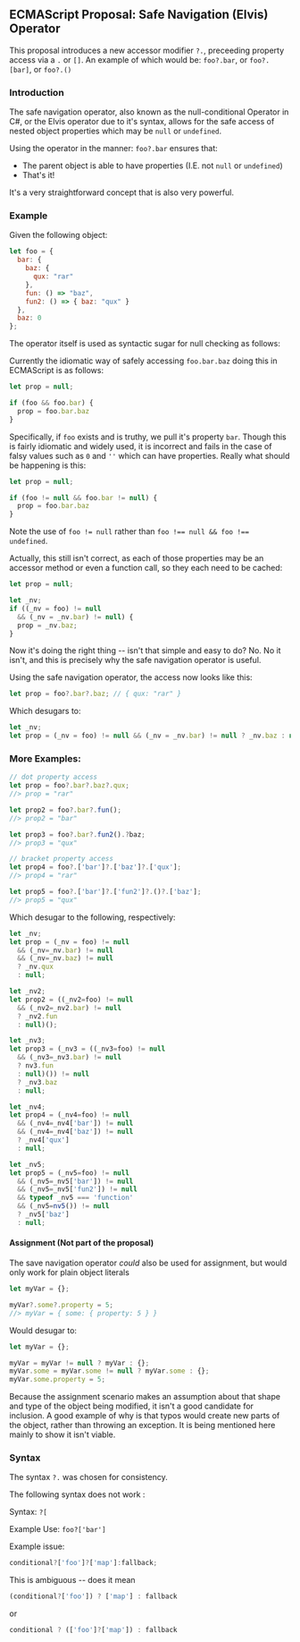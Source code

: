 ## ECMAScript Proposal: Safe Navigation (Elvis) Operator

This proposal introduces a new accessor modifier `?.`, preceeding property access via a `.` or `[]`. An example of which would be: `foo?.bar`, or `foo?.[bar]`, or `foo?.()`

### Introduction

The safe navigation operator, also known as the null-conditional Operator in C#, or the Elvis operator due to it's syntax, allows for the safe access of nested object properties which may be `null` or `undefined`.

Using the operator in the manner: `foo?.bar` ensures that:

* The parent object is able to have properties (I.E. not `null` or `undefined`)
* That's it!

It's a very straightforward concept that is also very powerful.

### Example

Given the following object:

```.js
let foo = {
  bar: {
    baz: {
      qux: "rar"
    },
    fun: () => "baz",
    fun2: () => { baz: "qux" }
  },
  baz: 0
};
```

The operator itself is used as syntactic sugar for null checking as follows:

Currently the idiomatic way of safely accessing `foo.bar.baz` doing this in ECMAScript is as follows:

```.js
let prop = null;

if (foo && foo.bar) {
  prop = foo.bar.baz
}
```

Specifically, if `foo` exists and is truthy, we pull it's property `bar`. Though this is fairly idiomatic and widely used, it is incorrect and fails in the case of falsy values such as `0` and `''` which can have properties. Really what should be happening is this:

```.js
let prop = null;

if (foo != null && foo.bar != null) {
  prop = foo.bar.baz
}
```

Note the use of `foo != null` rather than `foo !== null && foo !== undefined`.

Actually, this still isn't correct, as each of those properties may be an accessor method or even a function call, so they each need to be cached:

```.js
let prop = null;

let _nv;
if ((_nv = foo) != null
  && (_nv = _nv.bar) != null) {
  prop = _nv.baz;
}
```

Now it's doing the right thing -- isn't that simple and easy to do? No. No it isn't, and this is precisely why the safe navigation operator is useful.

Using the safe navigation operator, the access now looks like this:

```.js
let prop = foo?.bar?.baz; // { qux: "rar" }
```

Which desugars to:

```.js
let _nv;
let prop = (_nv = foo) != null && (_nv = _nv.bar) != null ? _nv.baz : null;
```

### More Examples:

```.js
// dot property access
let prop = foo?.bar?.baz?.qux;
//> prop = "rar"

let prop2 = foo?.bar?.fun();
//> prop2 = "bar"

let prop3 = foo?.bar?.fun2().?baz;
//> prop3 = "qux"

// bracket property access
let prop4 = foo?.['bar']?.['baz']?.['qux'];
//> prop4 = "rar"

let prop5 = foo?.['bar']?.['fun2']?.()?.['baz'];
//> prop5 = "qux"
```

Which desugar to the following, respectively:

```.js
let _nv;
let prop = (_nv = foo) != null
  && (_nv=_nv.bar) != null
  && (_nv=_nv.baz) != null
  ? _nv.qux
  : null;

let _nv2;
let prop2 = ((_nv2=foo) != null
  && (_nv2=_nv2.bar) != null
  ? _nv2.fun
  : null)();

let _nv3;
let prop3 = (_nv3 = ((_nv3=foo) != null
  && (_nv3=_nv3.bar) != null
  ? nv3.fun
  : null)()) != null
  ? _nv3.baz
  : null;

let _nv4;
let prop4 = (_nv4=foo) != null
  && (_nv4=_nv4['bar']) != null
  && (_nv4=_nv4['baz']) != null
  ? _nv4['qux']
  : null;

let _nv5;
let prop5 = (_nv5=foo) != null
  && (_nv5=_nv5['bar']) != null
  && (_nv5=_nv5['fun2']) != null
  && typeof _nv5 === 'function'
  && (_nv5=nv5()) != null
  ? _nv5['baz']
  : null;
```


#### Assignment (Not part of the proposal)

The save navigation operator *could* also be used for assignment, but would only work for plain object literals

```.js
let myVar = {};

myVar?.some?.property = 5;
//> myVar = { some: { property: 5 } }
```

Would desugar to:

```.js
let myVar = {};

myVar = myVar != null ? myVar : {};
myVar.some = myVar.some != null ? myVar.some : {};
myVar.some.property = 5;
```

Because the assignment scenario makes an assumption about that shape and type of the object being modified, it isn't a good candidate for inclusion. A good example of why is that typos would create new parts of the object, rather than throwing an exception. It is being mentioned here mainly to show it isn't viable.

### Syntax

The syntax `?.` was chosen for consistency.

The following syntax does not work :

Syntax: `?[`

Example Use:
`foo?['bar']`

Example issue:

```.js
conditional?['foo']?['map']:fallback;
```

This is ambiguous -- does it mean

```.js
(conditional?['foo']) ? ['map'] : fallback
```

or

```.js
conditional ? (['foo']?['map']) : fallback
```
